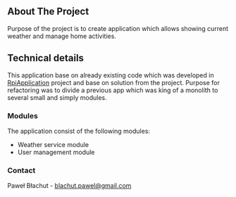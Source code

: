 ## About The Project

Purpose of the project is to create application which allows showing current weather and manage home activities. 

## Technical details

This application base on already existing code which was developed in [RpiApplication](https://github.com/pawbla/RpiApplication) project and base on solution from the project.
Purpose for refactoring was to divide a previous app which was king of a monolith to several small and simply modules.

### Modules
The application consist of the following modules:
- Weather service module
- User management module

### Contact

Paweł Błachut - blachut.pawel@gmail.com